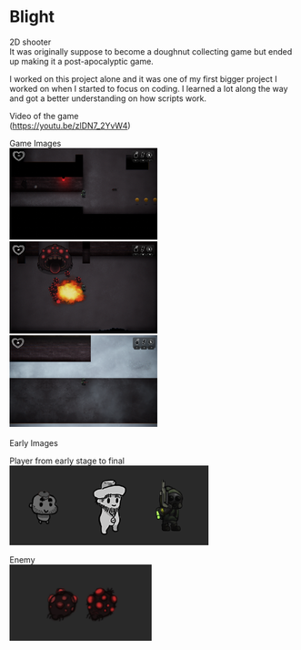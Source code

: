 # Blight
2D shooter <br>
It was originally suppose to become a doughnut collecting game but ended up making it a post-apocalyptic game.

I worked on this project alone and it was one of my first bigger project I worked on when I started to focus on coding. I learned a lot along the way and got a better understanding on how scripts work.

Video of the game <br>
(https://youtu.be/zlDN7_2YvW4)


Game Images <br>
<img src="Images/b1.png" width="260">
<img src="Images/b8.png" width="260">
<img src="Images/b10.png" width="260">
<br>
<br>
Early Images
<br>

Player from early stage to final <br>
<img src="Images/Hahmot.png" width="350">

Enemy <br>
<img src="Images/Monster_2.jpg" width="250">



